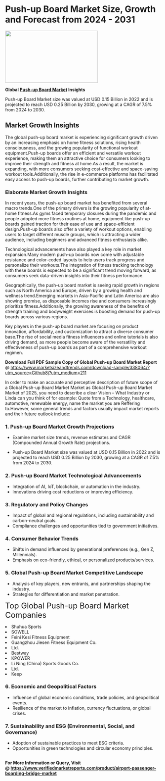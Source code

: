 <H1>Push-up Board Market Size, Growth and Forecast from 2024 - 2031</H1><img class="aligncenter size-medium wp-image-584254" src="https://thirdeyenews.in/wp-content/uploads/2024/09/Global-Market-Research-300x168.jpeg" alt="" width="300" height="168" /><p><strong>Global&nbsp;<a href="https://www.marketsizeandtrends.com/download-sample/338064/?utm_source=Github8j?utm_medium=211">Push-up Board Market</a> Insights</strong></p><p>Push-up Board Market size was valued at USD 0.15 Billion in 2022 and is projected to reach USD 0.25 Billion by 2030, growing at a CAGR of 7.5% from 2024 to 2030.</p><p><h2>Market Growth Insights</h2> <p>The global push-up board market is experiencing significant growth driven by an increasing emphasis on home fitness solutions, rising health consciousness, and the growing popularity of functional workout equipment.Push-up boards offer an efficient and versatile workout experience, making them an attractive choice for consumers looking to improve their strength and fitness at home.As a result, the market is expanding, with more consumers seeking cost-effective and space-saving workout tools.Additionally, the rise in e-commerce platforms has facilitated easy access to push-up boards, further contributing to market growth.</p> <h3>Elaborate Market Growth Insights</h3> <p>In recent years, the push-up board market has benefited from several macro trends.One of the primary drivers is the growing popularity of at-home fitness.As gyms faced temporary closures during the pandemic and people adopted more fitness routines at home, equipment like push-up boards gained traction for their ease of use and space-efficient design.Push-up boards also offer a variety of workout options, enabling users to target different muscle groups, which is attracting a wider audience, including beginners and advanced fitness enthusiasts alike.</p> <p>Technological advancements have also played a key role in market expansion.Many modern push-up boards now come with adjustable resistance and color-coded layouts to help users track progress and personalize their workouts.The integration of fitness tracking technology with these boards is expected to be a significant trend moving forward, as consumers seek data-driven insights into their fitness performance.</p> <p>Geographically, the push-up board market is seeing rapid growth in regions such as North America and Europe, driven by a growing health and wellness trend.Emerging markets in Asia-Pacific and Latin America are also showing promise, as disposable incomes rise and consumers increasingly prioritize fitness.Additionally, the growing awareness of the benefits of strength training and bodyweight exercises is boosting demand for push-up boards across various regions.</p> <p>Key players in the push-up board market are focusing on product innovation, affordability, and customization to attract a diverse consumer base.The rise of social media fitness influencers and online tutorials is also driving demand, as more people become aware of the versatility and effectiveness of push-up boards as part of a comprehensive workout regimen.</p> <p><span class=""><strong>Download Full PDF Sample Copy of Global Push-up Board Market Report</strong> @ <a href="https://www.marketsizeandtrends.com/download-sample/338064/?utm_source=Github8j?utm_medium=211" target="_blank">https://www.marketsizeandtrends.com/download-sample/338064/?utm_source=Github8j?utm_medium=211</a></span></p><p>In order to make an accurate and perceptive description of future scope of a Global&nbsp;Push-up Board Market Market as Global&nbsp;Push-up Board Market Market of 2025, you need to describe a clear Vision &ndash; What Industry or Linda can you think of for example: Quote from a Technology, healthcare, automotive, renewable energy, name the market you are Reffering to.However, some general trends and factors usually impact market reports and their future outlook include:</p><h3>1.&nbsp;<strong>Push-up Board Market Growth Projections</strong></h3><ul><li>Examine market size trends, revenue estimates and CAGR (Compounded Annual Growth Rate) projections.</li><li><p>Push-up Board Market size was valued at USD 0.15 Billion in 2022 and is projected to reach USD 0.25 Billion by 2030, growing at a CAGR of 7.5% from 2024 to 2030.</p></li></ul><h3>2.&nbsp;<strong>Push-up Board Market Technological Advancements</strong></h3><ul><li>Integration of AI, IoT, blockchain, or automation in the industry.</li><li>Innovations driving cost reductions or improving efficiency.</li></ul><h3>3.&nbsp;<strong>Regulatory and Policy Changes</strong></h3><ul><li>Impact of global and regional regulations, including sustainability and carbon-neutral goals.</li><li>Compliance challenges and opportunities tied to government initiatives.</li></ul><h3>4.&nbsp;<strong>Consumer Behavior Trends</strong></h3><ul><li>Shifts in demand influenced by generational preferences (e.g., Gen Z, Millennials).</li><li>Emphasis on eco-friendly, ethical, or personalized products/services.</li></ul><h3>5.&nbsp;<strong>Global Push-up Board Market Competitive Landscape</strong></h3><ul><li>Analysis of key players, new entrants, and partnerships shaping the industry.</li><li>Strategies for differentiation and market penetration.</li></ul><p data-pm-slice="1 1 []"><span style="color: inherit; font-family: inherit; font-size: 25px;">Top Global Push-up Board Market Companies</span></p><div class="" data-test-id=""><p><li>Shuhua Sports</li><li> SOWELL</li><li> Feini Kesi Fitness Equipment</li><li> Guangzhou Jiesen Fitness Equipment Co.</li><li> Ltd.</li><li> Bestway</li><li> KPOWER</li><li> Li Ning (China) Sports Goods Co.</li><li> Ltd.</li><li> Keep</li></p></div><h3>6.&nbsp;<strong>Economic and Geopolitical Factors</strong></h3><ul><li>Influence of global economic conditions, trade policies, and geopolitical events.</li><li>Resilience of the market to inflation, currency fluctuations, or global crises.</li></ul><h3>7.&nbsp;<strong>Sustainability and ESG (Environmental, Social, and Governance)</strong></h3><ul><li>Adoption of sustainable practices to meet ESG criteria.</li><li>Opportunities in green technologies and circular economy principles.</li></ul><h2><strong style="font-size: 14px;">For More Information or Query, Visit @&nbsp;</strong><a style="background-color: #ffffff; font-size: 14px;" href="https://www.marketsizeandtrends.com/report/push-up-board-market/" target="_blank">https://www.verifiedmarketreports.com/product/airport-passenger-boarding-bridge-market</a></h2>